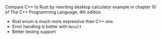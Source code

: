 Compare C++ to Rust by rewriting desktop calculator example in chapter 10 of The C++ Programming Language, 4th edition.

- Rust enum is much more expressive than C++ one.
- Error handling is better with `Result`
- Better testing support

